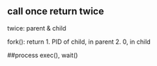 ## call once return twice
twice: parent & child

fork(): return 
	1. PID of child, in parent
	2. 0, in child

##process
exec(), wait()

